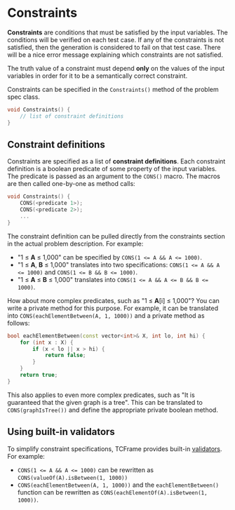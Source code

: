 # Constraints

**Constraints** are conditions that must be satisfied by the input variables. The conditions will be verified on each test case. If any of the constraints is not satisfied, then the generation is considered to fail on that test case. There will be a nice error message explaining which constraints are not satisfied.

The truth value of a constraint must depend **only** on the values of the input variables in order for it to be a semantically correct constraint.

Constraints can be specified in the `Constraints()` method of the problem spec class.

```cpp
void Constraints() {
    // list of constraint definitions
}
```

## Constraint definitions

Constraints are specified as a list of **constraint definitions**. Each constraint definition is a boolean predicate of some property of the input variables. The predicate is passed as an argument to the `CONS()` macro. The macros are then called one-by-one as method calls:

```cpp
void Constraints() {
    CONS(<predicate 1>);
    CONS(<predicate 2>);
    ...
}
```

The constraint definition can be pulled directly from the constraints section in the actual problem description. For example:

- "1 ≤ **A** ≤ 1,000" can be specified by `CONS(1 <= A && A <= 1000)`.
- "1 ≤ **A**, **B** ≤ 1,000" translates into two specifications: `CONS(1 <= A && A <= 1000)` and `CONS(1 <= B && B <= 1000)`.
- "1 ≤ **A** ≤ **B** ≤ 1,000" translates into `CONS(1 <= A && A <= B && B <= 1000)`.

How about more complex predicates, such as "1 ≤ **A**[i] ≤ 1,000"? You can write a private method for this purpose. For example, it can be translated into `CONS(eachElementBetween(A, 1, 1000))` and a private method as follows:

```cpp
bool eachElementBetween(const vector<int>& X, int lo, int hi) {
    for (int x : X) {
        if (x < lo || x > hi) {
            return false;
        }
    }
    return true;
}
```

This also applies to even more complex predicates, such as "It is guaranteed that the given graph is a tree". This can be translated to `CONS(graphIsTree())` and define the appropriate private boolean method.

## Using built-in validators

To simplify constraint specifications, TCFrame provides built-in [validators](../api/validators). For example:

- `CONS(1 <= A && A <= 1000)` can be rewritten as `CONS(valueOf(A).isBetween(1, 1000))`
- `CONS(eachElementBetween(A, 1, 1000))` and the `eachElementBetween()` function can be rewritten as `CONS(eachElementOf(A).isBetween(1, 1000))`.
